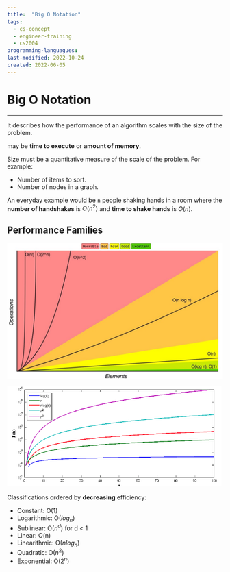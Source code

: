 ```yaml
---
title:  "Big O Notation"
tags:
  - cs-concept
  - engineer-training
  - cs2004
programming-languagues:
last-modified: 2022-10-24
created: 2022-06-05
---
```

# Big O Notation
---
It describes how the performance of an algorithm scales with the size of the problem.

[](notes/general/compiler-optimisation.md#Performance%7CPerformance) may be **time to execute** or **amount of memory**.

Size must be a quantitative measure of the scale of the problem. For example:
- Number of items to sort.
- Number of nodes in a graph.

An everyday example would be `n` people shaking hands in a room where the **number of handshakes** is $O(n^2)$ and **time to shake hands** is $O(n)$.

## Performance Families
![5067FFC5-4A77-4CF9-A02B-8E0619F149B9](notes/images/5067FFC5-4A77-4CF9-A02B-8E0619F149B9.jpeg)

![Screenshot 2022-10-24 at 17.15.36](notes/images/Screenshot%202022-10-24%20at%2017.15.36.png)

Classifications ordered by **decreasing** efficiency:
- Constant: O(1)
- Logarithmic: O($log_n$)
- Sublinear: O($n^d$) for d < 1
- Linear: O(n)
- Linearithmic: O($n log_n$)
- Quadratic: O($n^2$)
- Exponential: O($2^n$)
